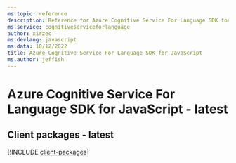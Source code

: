 ```yaml
---
ms.topic: reference
description: Reference for Azure Cognitive Service For Language SDK for JavaScript
ms.service: cognitiveserviceforlanguage
author: xirzec
ms.devlang: javascript
ms.data: 10/12/2022
title: Azure Cognitive Service For Language SDK for JavaScript
ms.author: jeffish
---
```

# Azure Cognitive Service For Language SDK for JavaScript - latest

## Client packages - latest
[!INCLUDE [client-packages](cognitive-service-for-language-client-index.md)]